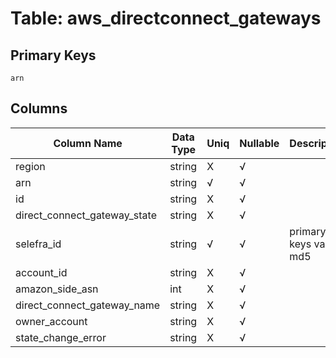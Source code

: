 # Table: aws_directconnect_gateways

## Primary Keys 

```
arn
```


## Columns 

|  Column Name   |  Data Type  | Uniq | Nullable | Description | 
|  ----  | ----  | ----  | ----  | ---- | 
| region | string | X | √ |  | 
| arn | string | √ | √ |  | 
| id | string | X | √ |  | 
| direct_connect_gateway_state | string | X | √ |  | 
| selefra_id | string | √ | √ | primary keys value md5 | 
| account_id | string | X | √ |  | 
| amazon_side_asn | int | X | √ |  | 
| direct_connect_gateway_name | string | X | √ |  | 
| owner_account | string | X | √ |  | 
| state_change_error | string | X | √ |  | 


